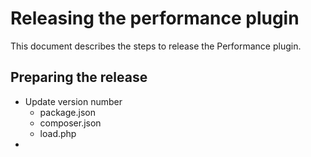 # Releasing the performance plugin

This document describes the steps to release the Performance plugin.

## Preparing the release

- Update version number
  - package.json
  - composer.json
  - load.php
- 
